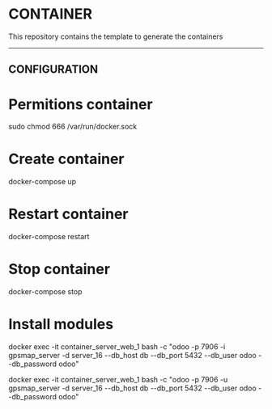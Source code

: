 # CONTAINER

This repository contains the template to generate the containers

------------------

## CONFIGURATION 

# Permitions container
sudo chmod 666 /var/run/docker.sock

# Create container
docker-compose up

# Restart container
docker-compose restart

# Stop container
docker-compose stop

# Install modules
docker exec -it container_server_web_1 bash -c "odoo -p 7906 -i gpsmap_server -d server_16 --db_host db --db_port 5432 --db_user odoo --db_password odoo"

docker exec -it container_server_web_1 bash -c "odoo -p 7906 -u gpsmap_server -d server_16 --db_host db --db_port 5432 --db_user odoo --db_password odoo"



